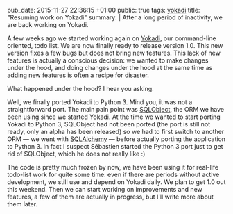 pub_date: 2015-11-27 22:36:15 +01:00
public: true
tags: [yokadi]
title: "Resuming work on Yokadi"
summary: |
    After a long period of inactivity, we are back working on Yokadi.

A few weeks ago we started working again on [Yokadi][], our command-line oriented, todo list. We are now finally ready to release version 1.0. This new version fixes a few bugs but does not bring new features. This lack of new features is actually a conscious decision: we wanted to make changes under the hood, and doing changes under the hood at the same time as adding new features is often a recipe for disaster.

What happened under the hood? I hear you asking.

Well, we finally ported Yokadi to Python 3. Mind you, it was not a straightforward port. The main pain point was [SQLObject][], the ORM we have been using since we started Yokadi. At the  time we wanted to start porting Yokadi to Python 3, SQLObject had not been ported (the port is still not ready, only an alpha has been released) so we had to first switch to another ORM — we went with [SQLAlchemy][] — before actually porting the application to Python 3. In fact I suspect Sébastien started the Python 3 port just to get rid of SQLObject, which he does not really like :)

The code is pretty much frozen by now, we have been using it for real-life todo-list work for quite some time: even if there are periods without active development, we still use and depend on Yokadi daily. We plan to get 1.0 out this weekend. Then we can start working on improvements and new features, a few of them are actually in progress, but I'll write more about them later.

[Yokadi]: http://github.com/agateau/yokadi
[SQLObject]: http://sqlobject.org
[SQLAlchemy]: http://sqlalchemy.org